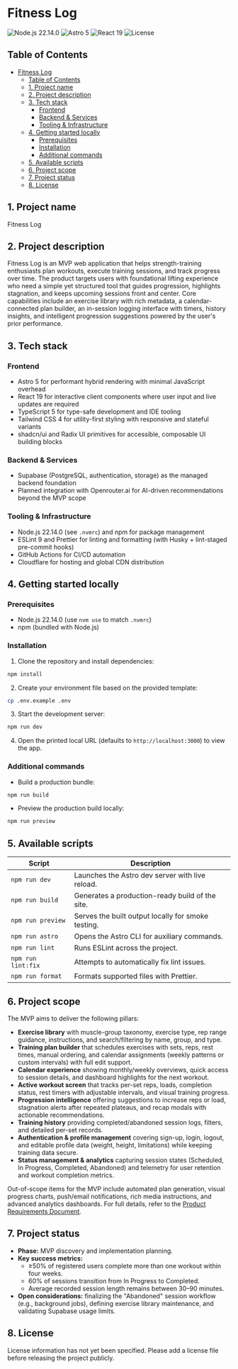 # Fitness Log

![Node.js 22.14.0](https://img.shields.io/badge/Node.js-22.14.0-43853D?logo=node.js&logoColor=white)
![Astro 5](https://img.shields.io/badge/Astro-5.13.7-BC52EE?logo=astro)
![React 19](https://img.shields.io/badge/React-19.1.1-61DAFB?logo=react&logoColor=black)
![License](https://img.shields.io/badge/license-TBD-lightgrey)

## Table of Contents

- [Fitness Log](#fitness-log)
  - [Table of Contents](#table-of-contents)
  - [1. Project name](#1-project-name)
  - [2. Project description](#2-project-description)
  - [3. Tech stack](#3-tech-stack)
    - [Frontend](#frontend)
    - [Backend \& Services](#backend--services)
    - [Tooling \& Infrastructure](#tooling--infrastructure)
  - [4. Getting started locally](#4-getting-started-locally)
    - [Prerequisites](#prerequisites)
    - [Installation](#installation)
    - [Additional commands](#additional-commands)
  - [5. Available scripts](#5-available-scripts)
  - [6. Project scope](#6-project-scope)
  - [7. Project status](#7-project-status)
  - [8. License](#8-license)

## 1. Project name

Fitness Log

## 2. Project description

Fitness Log is an MVP web application that helps strength-training enthusiasts plan workouts, execute training sessions, and track progress over time. The product targets users with foundational lifting experience who need a simple yet structured tool that guides progression, highlights stagnation, and keeps upcoming sessions front and center. Core capabilities include an exercise library with rich metadata, a calendar-connected plan builder, an in-session logging interface with timers, history insights, and intelligent progression suggestions powered by the user's prior performance.

## 3. Tech stack

### Frontend

- Astro 5 for performant hybrid rendering with minimal JavaScript overhead
- React 19 for interactive client components where user input and live updates are required
- TypeScript 5 for type-safe development and IDE tooling
- Tailwind CSS 4 for utility-first styling with responsive and stateful variants
- shadcn/ui and Radix UI primitives for accessible, composable UI building blocks

### Backend & Services

- Supabase (PostgreSQL, authentication, storage) as the managed backend foundation
- Planned integration with Openrouter.ai for AI-driven recommendations beyond the MVP scope

### Tooling & Infrastructure

- Node.js 22.14.0 (see `.nvmrc`) and npm for package management
- ESLint 9 and Prettier for linting and formatting (with Husky + lint-staged pre-commit hooks)
- GitHub Actions for CI/CD automation
- Cloudflare for hosting and global CDN distribution

## 4. Getting started locally

### Prerequisites

- Node.js 22.14.0 (use `nvm use` to match `.nvmrc`)
- npm (bundled with Node.js)

### Installation

1. Clone the repository and install dependencies:

```bash
npm install
```

2. Create your environment file based on the provided template:

```bash
cp .env.example .env
```

3. Start the development server:

```bash
npm run dev
```

4. Open the printed local URL (defaults to `http://localhost:3000`) to view the app.

### Additional commands

- Build a production bundle:

```bash
npm run build
```

- Preview the production build locally:

```bash
npm run preview
```

## 5. Available scripts

| Script             | Description                                        |
| ------------------ | -------------------------------------------------- |
| `npm run dev`      | Launches the Astro dev server with live reload.    |
| `npm run build`    | Generates a production-ready build of the site.    |
| `npm run preview`  | Serves the built output locally for smoke testing. |
| `npm run astro`    | Opens the Astro CLI for auxiliary commands.        |
| `npm run lint`     | Runs ESLint across the project.                    |
| `npm run lint:fix` | Attempts to automatically fix lint issues.         |
| `npm run format`   | Formats supported files with Prettier.             |

## 6. Project scope

The MVP aims to deliver the following pillars:

- **Exercise library** with muscle-group taxonomy, exercise type, rep range guidance, instructions, and search/filtering by name, group, and type.
- **Training plan builder** that schedules exercises with sets, reps, rest times, manual ordering, and calendar assignments (weekly patterns or custom intervals) with full edit support.
- **Calendar experience** showing monthly/weekly overviews, quick access to session details, and dashboard highlights for the next workout.
- **Active workout screen** that tracks per-set reps, loads, completion status, rest timers with adjustable intervals, and visual training progress.
- **Progression intelligence** offering suggestions to increase reps or load, stagnation alerts after repeated plateaus, and recap modals with actionable recommendations.
- **Training history** providing completed/abandoned session logs, filters, and detailed per-set records.
- **Authentication & profile management** covering sign-up, login, logout, and editable profile data (weight, height, limitations) while keeping training data secure.
- **Status management & analytics** capturing session states (Scheduled, In Progress, Completed, Abandoned) and telemetry for user retention and workout completion metrics.

Out-of-scope items for the MVP include automated plan generation, visual progress charts, push/email notifications, rich media instructions, and advanced analytics dashboards. For full details, refer to the [Product Requirements Document](./.ai/prd.md).

## 7. Project status

- **Phase:** MVP discovery and implementation planning.
- **Key success metrics:**
  - ≥50% of registered users complete more than one workout within four weeks.
  - 60% of sessions transition from In Progress to Completed.
  - Average recorded session length remains between 30–90 minutes.
- **Open considerations:** finalizing the "Abandoned" session workflow (e.g., background jobs), defining exercise library maintenance, and validating Supabase usage limits.

## 8. License

License information has not yet been specified. Please add a license file before releasing the project publicly.
